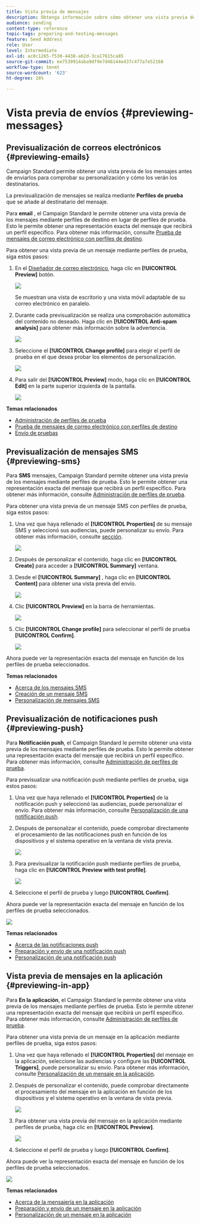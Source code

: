 ```yaml
---
title: Vista previa de mensajes
description: Obtenga información sobre cómo obtener una vista previa de un mensaje en el editor de contenido o en el Diseñador de correo electrónico.
audience: sending
content-type: reference
topic-tags: preparing-and-testing-messages
feature: Seed Address
role: User
level: Intermediate
exl-id: ac8c1265-f530-4438-ab2d-3ca17615ca85
source-git-commit: ee7539914aba9df9e7d46144e437c477a7e52168
workflow-type: tm+mt
source-wordcount: '623'
ht-degree: 16%

---
```


# Vista previa de envíos {#previewing-messages}

## Previsualización de correos electrónicos {#previewing-emails}

Campaign Standard permite obtener una vista previa de los mensajes antes de enviarlos para comprobar su personalización y cómo los verán los destinatarios.

La previsualización de mensajes se realiza mediante **Perfiles de prueba** que se añade al destinatario del mensaje.

Para **email** , el Campaign Standard le permite obtener una vista previa de los mensajes mediante perfiles de destino en lugar de perfiles de prueba. Esto le permite obtener una representación exacta del mensaje que recibirá un perfil específico. Para obtener más información, consulte [Prueba de mensajes de correo electrónico con perfiles de destino](../../sending/using/testing-messages-using-target.md).

Para obtener una vista previa de un mensaje mediante perfiles de prueba, siga estos pasos:

1. En el [Diseñador de correo electrónico](../../designing/using/designing-content-in-adobe-campaign.md), haga clic en **[!UICONTROL Preview]** botón.

   ![](assets/sending_preview.png)

   Se muestran una vista de escritorio y una vista móvil adaptable de su correo electrónico en paralelo.

1. Durante cada previsualización se realiza una comprobación automática del contenido no deseado. Haga clic en **[!UICONTROL Anti-spam analysis]** para obtener más información sobre la advertencia.

   ![](assets/sending_anti-spam_analysis.png)

1. Seleccione el **[!UICONTROL Change profile]** para elegir el perfil de prueba en el que desea probar los elementos de personalización.

   ![](assets/sending_test-profile.png)

1. Para salir del **[!UICONTROL Preview]** modo, haga clic en **[!UICONTROL Edit]** en la parte superior izquierda de la pantalla.

   ![](assets/sending_preview_edit.png)

**Temas relacionados**

* [Administración de perfiles de prueba](../../audiences/using/managing-test-profiles.md)
* [Prueba de mensajes de correo electrónico con perfiles de destino](../../sending/using/testing-messages-using-target.md)
* [Envío de pruebas](../../sending/using/sending-proofs.md)

## Previsualización de mensajes SMS {#previewing-sms}

Para **SMS** mensajes, Campaign Standard permite obtener una vista previa de los mensajes mediante perfiles de prueba. Esto le permite obtener una representación exacta del mensaje que recibirá un perfil específico. Para obtener más información, consulte [Administración de perfiles de prueba](../../audiences/using/managing-test-profiles.md).

Para obtener una vista previa de un mensaje SMS con perfiles de prueba, siga estos pasos:

1. Una vez que haya rellenado el **[!UICONTROL Properties]** de su mensaje SMS y seleccionó sus audiencias, puede personalizar su envío. Para obtener más información, consulte [sección](../../channels/using/personalizing-sms-messages.md).

   ![](assets/sms_preview.png)

1. Después de personalizar el contenido, haga clic en **[!UICONTROL Create]** para acceder a **[!UICONTROL Summary]** ventana.

1. Desde el **[!UICONTROL Summary]** , haga clic en **[!UICONTROL Content]** para obtener una vista previa del envío.

   ![](assets/sms_preview_2.png)

1. Clic **[!UICONTROL Preview]** en la barra de herramientas.

   ![](assets/sms_preview_3.png)

1. Clic **[!UICONTROL Change profile]** para seleccionar el perfil de prueba **[!UICONTROL Confirm]**.

   ![](assets/sms_preview_4.png)

Ahora puede ver la representación exacta del mensaje en función de los perfiles de prueba seleccionados.

**Temas relacionados**

* [Acerca de los mensajes SMS](../../channels/using/about-sms-messages.md)
* [Creación de un mensaje SMS](../../channels/using/creating-an-sms-message.md)
* [Personalización de mensajes SMS](../../channels/using/personalizing-sms-messages.md)

## Previsualización de notificaciones push {#previewing-push}

Para **Notificación push**, el Campaign Standard le permite obtener una vista previa de los mensajes mediante perfiles de prueba. Esto le permite obtener una representación exacta del mensaje que recibirá un perfil específico. Para obtener más información, consulte [Administración de perfiles de prueba](../../audiences/using/managing-test-profiles.md).

Para previsualizar una notificación push mediante perfiles de prueba, siga estos pasos:

1. Una vez que haya rellenado el **[!UICONTROL Properties]** de la notificación push y seleccionó las audiencias, puede personalizar el envío. Para obtener más información, consulte [Personalización de una notificación push](../../channels/using/customizing-a-push-notification.md).

1. Después de personalizar el contenido, puede comprobar directamente el procesamiento de las notificaciones push en función de los dispositivos y el sistema operativo en la ventana de vista previa.

   ![](assets/push_preview.png)

1. Para previsualizar la notificación push mediante perfiles de prueba, haga clic en **[!UICONTROL Preview with test profile]**.

   ![](assets/push_preview_2.png)

1. Seleccione el perfil de prueba y luego **[!UICONTROL Confirm]**.

Ahora puede ver la representación exacta del mensaje en función de los perfiles de prueba seleccionados.

![](assets/push_preview_3.png)

**Temas relacionados**

* [Acerca de las notificaciones push](../../channels/using/about-push-notifications.md)
* [Preparación y envío de una notificación push](../../channels/using/preparing-and-sending-a-push-notification.md)
* [Personalización de una notificación push](../../channels/using/customizing-a-push-notification.md)

## Vista previa de mensajes en la aplicación {#previewing-in-app}

Para **En la aplicación**, el Campaign Standard le permite obtener una vista previa de los mensajes mediante perfiles de prueba. Esto le permite obtener una representación exacta del mensaje que recibirá un perfil específico. Para obtener más información, consulte [Administración de perfiles de prueba](../../audiences/using/managing-test-profiles.md).

Para obtener una vista previa de un mensaje en la aplicación mediante perfiles de prueba, siga estos pasos:

1. Una vez que haya rellenado el **[!UICONTROL Properties]** del mensaje en la aplicación, seleccione las audiencias y configure las **[!UICONTROL Triggers]**, puede personalizar su envío. Para obtener más información, consulte [Personalización de un mensaje en la aplicación](../../channels/using/customizing-an-in-app-message.md).

1. Después de personalizar el contenido, puede comprobar directamente el procesamiento del mensaje en la aplicación en función de los dispositivos y el sistema operativo en la ventana de vista previa.

   ![](assets/in_app_preview.png)

1. Para obtener una vista previa del mensaje en la aplicación mediante perfiles de prueba, haga clic en **[!UICONTROL Preview]**.

   ![](assets/in_app_preview_2.png)

1. Seleccione el perfil de prueba y luego **[!UICONTROL Confirm]**.

Ahora puede ver la representación exacta del mensaje en función de los perfiles de prueba seleccionados.

![](assets/in_app_preview_3.png)

**Temas relacionados**

* [Acerca de la mensajería en la aplicación](../../channels/using/about-in-app-messaging.md)
* [Preparación y envío de un mensaje en la aplicación](../../channels/using/preparing-and-sending-an-in-app-message.md)
* [Personalización de un mensaje en la aplicación](../../channels/using/customizing-an-in-app-message.md)
